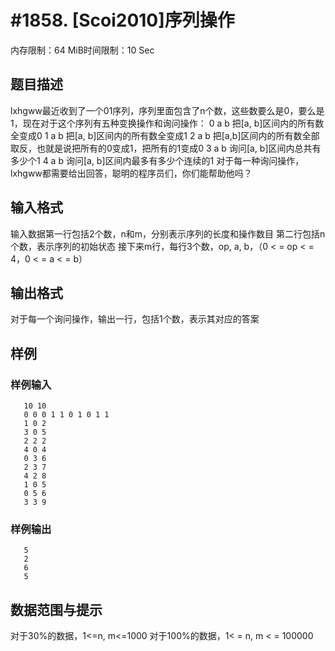 # #1858. [Scoi2010]序列操作

内存限制：64 MiB时间限制：10 Sec

## 题目描述

lxhgww最近收到了一个01序列，序列里面包含了n个数，这些数要么是0，要么是1，现在对于这个序列有五种变换操作和询问操作： 0 a b 把[a, b]区间内的所有数全变成0 1 a b 把[a, b]区间内的所有数全变成1 2 a b 把[a,b]区间内的所有数全部取反，也就是说把所有的0变成1，把所有的1变成0 3 a b 询问[a, b]区间内总共有多少个1 4 a b 询问[a, b]区间内最多有多少个连续的1 对于每一种询问操作，lxhgww都需要给出回答，聪明的程序员们，你们能帮助他吗？

## 输入格式

输入数据第一行包括2个数，n和m，分别表示序列的长度和操作数目    第二行包括n个数，表示序列的初始状态    接下来m行，每行3个数，op, a, b，（0 < = op < = 4，0 < = a < = b）

## 输出格式

对于每一个询问操作，输出一行，包括1个数，表示其对应的答案

## 样例

### 样例输入

    
       10 10
       0 0 0 1 1 0 1 0 1 1
       1 0 2
       3 0 5
       2 2 2
       4 0 4
       0 3 6
       2 3 7
       4 2 8
       1 0 5
       0 5 6
       3 3 9
    
    

### 样例输出

    
       5
       2
       6
       5
    
    
    

## 数据范围与提示

对于30%的数据，1<=n, m<=1000    对于100%的数据，1< = n, m < = 100000
